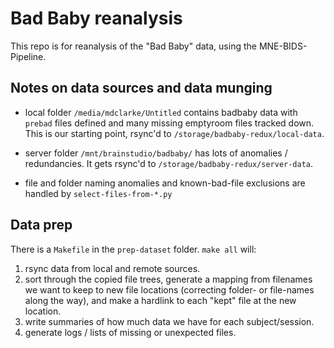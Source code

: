 # Bad Baby reanalysis

This repo is for reanalysis of the "Bad Baby" data, using the MNE-BIDS-Pipeline.


## Notes on data sources and data munging

- local folder `/media/mdclarke/Untitled` contains badbaby data with `prebad` files defined and many missing emptyroom files tracked down. This is our starting point, rsync'd to `/storage/badbaby-redux/local-data`.

- server folder `/mnt/brainstudio/badbaby/` has lots of anomalies / redundancies. It gets rsync'd to `/storage/badbaby-redux/server-data`.

- file and folder naming anomalies and known-bad-file exclusions are handled by `select-files-from-*.py`


## Data prep

There is a `Makefile` in the `prep-dataset` folder. `make all` will:

1. rsync data from local and remote sources.
2. sort through the copied file trees, generate a mapping from filenames we want to keep to new file locations (correcting folder- or file-names along the way), and make a hardlink to each "kept" file at the new location.
3. write summaries of how much data we have for each subject/session.
4. generate logs / lists of missing or unexpected files.
